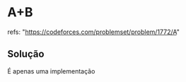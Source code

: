 # A+B

refs: "https://codeforces.com/problemset/problem/1772/A"
<br>

## Solução
É apenas uma implementação
